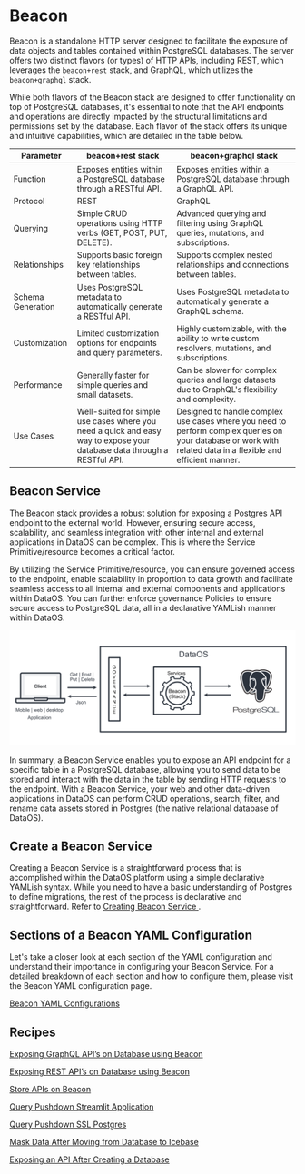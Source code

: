 # Beacon

Beacon is a standalone HTTP server designed to facilitate the exposure of data objects and tables contained within PostgreSQL databases. The server offers two distinct flavors (or types) of HTTP APIs, including REST, which leverages the `beacon+rest` stack, and GraphQL, which utilizes the `beacon+graphql` stack.

While both flavors of the Beacon stack are designed to offer functionality on top of PostgreSQL databases, it's essential to note that the API endpoints and operations are directly impacted by the structural limitations and permissions set by the database. Each flavor of the stack offers its unique and intuitive capabilities, which are detailed in the table below.

| Parameter | beacon+rest stack | beacon+graphql stack |
| --- | --- | --- |
| Function | Exposes entities within a PostgreSQL database through a RESTful API. | Exposes entities within a PostgreSQL database through a GraphQL API. |
| Protocol | REST | GraphQL |
| Querying | Simple CRUD operations using HTTP verbs (GET, POST, PUT, DELETE). | Advanced querying and filtering using GraphQL queries, mutations, and subscriptions. |
| Relationships | Supports basic foreign key relationships between tables. | Supports complex nested relationships and connections between tables. |
| Schema Generation | Uses PostgreSQL metadata to automatically generate a RESTful API. | Uses PostgreSQL metadata to automatically generate a GraphQL schema. |
| Customization | Limited customization options for endpoints and query parameters. | Highly customizable, with the ability to write custom resolvers, mutations, and subscriptions. |
| Performance | Generally faster for simple queries and small datasets. | Can be slower for complex queries and large datasets due to GraphQL's flexibility and complexity. |
| Use Cases | Well-suited for simple use cases where you need a quick and easy way to expose your database data through a RESTful API. | Designed to handle complex use cases where you need to perform complex queries on your database or work with related data in a flexible and efficient manner. |

## Beacon Service

The Beacon stack provides a robust solution for exposing a Postgres API endpoint to the external world. However, ensuring secure access, scalability, and seamless integration with other internal and external applications in DataOS can be complex. This is where the Service Primitive/resource becomes a critical factor.

By utilizing the Service Primitive/resource, you can ensure governed access to the endpoint, enable scalability in proportion to data growth and facilitate seamless access to all internal and external components and applications within DataOS. You can further enforce governance Policies to ensure secure access to PostgreSQL data, all in a declarative YAMLish manner within DataOS. 

![MicrosoftTeams-image (5).png](./MicrosoftTeams-image_(5).png)

In summary, a Beacon Service enables you to expose an API endpoint for a specific table in a PostgreSQL database, allowing you to send data to be stored and interact with the data in the table by sending HTTP requests to the endpoint. With a Beacon Service, your web and other data-driven applications in DataOS can perform CRUD operations, search, filter, and rename data assets stored in Postgres (the native relational database of DataOS).

## Create a Beacon Service

Creating a Beacon Service is a straightforward process that is accomplished within the DataOS platform using a simple declarative YAMLish syntax. While you need to have a basic understanding of Postgres to define migrations, the rest of the process is declarative and straightforward. Refer to
[Creating Beacon Service ](./Creating%20Beacon%20Service.md).

## Sections of a Beacon YAML Configuration

Let's take a closer look at each section of the YAML configuration and understand their importance in configuring your Beacon Service. For a detailed breakdown of each section and how to configure them, please visit the Beacon YAML configuration page.

[Beacon YAML Configurations](./Beacon%20YAML%20Configurations.md)

## Recipes

[Exposing GraphQL API’s on Database using Beacon ](./Exposing%20GraphQL%20API%E2%80%99s%20on%20Database%20using%20Beacon.md)

[Exposing REST API’s on Database using Beacon](./Exposing%20REST%20API%E2%80%99s%20on%20Database%20using%20Beacon.md)

[Store APIs on Beacon ](./Store%20APIs%20on%20Beacon.md)

[Query Pushdown Streamlit Application ](./Query%20Pushdown%20Streamlit%20Application.md)

[Query Pushdown SSL Postgres](./Query%20Pushdown%20SSL%20Postgres.md)

[Mask Data After Moving from Database to Icebase ](./Mask%20Data%20After%20Moving%20from%20Database%20to%20Icebase.md)

[Exposing an API After Creating a Database ](./Exposing%20an%20API%20After%20Creating%20a%20Database.md)